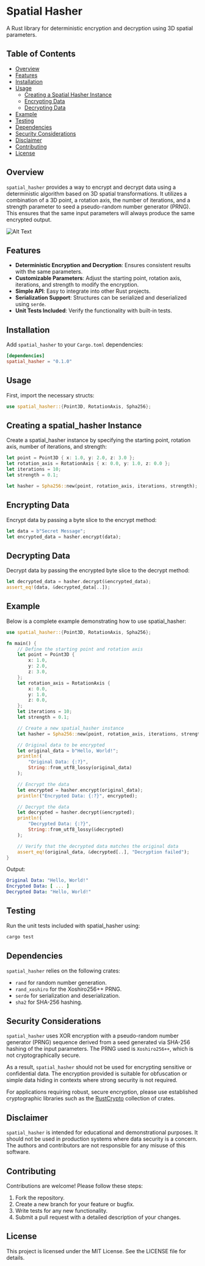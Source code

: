# Spatial Hasher

A Rust library for deterministic encryption and decryption using 3D spatial parameters.

## Table of Contents

- [Overview](#overview)
- [Features](#features)
- [Installation](#installation)
- [Usage](#usage)
  - [Creating a Spatial Hasher Instance](#creating-a-spatial_hasher-instance)
  - [Encrypting Data](#encrypting-data)
  - [Decrypting Data](#decrypting-data)
- [Example](#example)
- [Testing](#testing)
- [Dependencies](#dependencies)
- [Security Considerations](#security-considerations)
- [Disclaimer](#disclaimer)
- [Contributing](#contributing)
- [License](#license)

## Overview

`spatial_hasher` provides a way to encrypt and decrypt data using a deterministic algorithm based on 3D spatial transformations. It utilizes a combination of a 3D point, a rotation axis, the number of iterations, and a strength parameter to seed a pseudo-random number generator (PRNG). This ensures that the same input parameters will always produce the same encrypted output.

![Alt Text](assets/spha256.png)

## Features

- **Deterministic Encryption and Decryption**: Ensures consistent results with the same parameters.
- **Customizable Parameters**: Adjust the starting point, rotation axis, iterations, and strength to modify the encryption.
- **Simple API**: Easy to integrate into other Rust projects.
- **Serialization Support**: Structures can be serialized and deserialized using `serde`.
- **Unit Tests Included**: Verify the functionality with built-in tests.

## Installation

Add `spatial_hasher` to your `Cargo.toml` dependencies:

```toml
[dependencies]
spatial_hasher = "0.1.0"
```

## Usage
First, import the necessary structs:

```rust
use spatial_hasher::{Point3D, RotationAxis, Spha256};
```

## Creating a spatial_hasher Instance
Create a spatial_hasher instance by specifying the starting point, rotation axis, number of iterations, and strength:

```rust
let point = Point3D { x: 1.0, y: 2.0, z: 3.0 };
let rotation_axis = RotationAxis { x: 0.0, y: 1.0, z: 0.0 };
let iterations = 10;
let strength = 0.1;

let hasher = Spha256::new(point, rotation_axis, iterations, strength);
```

## Encrypting Data
Encrypt data by passing a byte slice to the encrypt method:

```rust
let data = b"Secret Message";
let encrypted_data = hasher.encrypt(data);
```

## Decrypting Data
Decrypt data by passing the encrypted byte slice to the decrypt method:

```rust
let decrypted_data = hasher.decrypt(&encrypted_data);
assert_eq!(data, &decrypted_data[..]);
```

## Example
Below is a complete example demonstrating how to use spatial_hasher:

```rust
use spatial_hasher::{Point3D, RotationAxis, Spha256};

fn main() {
    // Define the starting point and rotation axis
    let point = Point3D {
        x: 1.0,
        y: 2.0,
        z: 3.0,
    };
    let rotation_axis = RotationAxis {
        x: 0.0,
        y: 1.0,
        z: 0.0,
    };
    let iterations = 10;
    let strength = 0.1;

    // Create a new spatial_hasher instance
    let hasher = Spha256::new(point, rotation_axis, iterations, strength);

    // Original data to be encrypted
    let original_data = b"Hello, World!";
    println!(
        "Original Data: {:?}",
        String::from_utf8_lossy(original_data)
    );

    // Encrypt the data
    let encrypted = hasher.encrypt(original_data);
    println!("Encrypted Data: {:?}", encrypted);

    // Decrypt the data
    let decrypted = hasher.decrypt(&encrypted);
    println!(
        "Decrypted Data: {:?}",
        String::from_utf8_lossy(&decrypted)
    );

    // Verify that the decrypted data matches the original data
    assert_eq!(original_data, &decrypted[..], "Decryption failed");
}
```

Output:
```yaml
Original Data: "Hello, World!"
Encrypted Data: [ ... ]
Decrypted Data: "Hello, World!"
```

## Testing
Run the unit tests included with spatial_hasher using:

```bash
cargo test
```

## Dependencies
`spatial_hasher` relies on the following crates:

- `rand` for random number generation.
- `rand_xoshiro` for the Xoshiro256++ PRNG.
- `serde` for serialization and deserialization.
- `sha2` for SHA-256 hashing.

## Security Considerations

`spatial_hasher` uses XOR encryption with a pseudo-random number generator (PRNG) sequence derived from a seed generated via SHA-256 hashing of the input parameters. The PRNG used is `Xoshiro256++`, which is not cryptographically secure.

As a result, `spatial_hasher` should not be used for encrypting sensitive or confidential data. The encryption provided is suitable for obfuscation or simple data hiding in contexts where strong security is not required.

For applications requiring robust, secure encryption, please use established cryptographic libraries such as the [RustCrypto](https://github.com/RustCrypto) collection of crates.

## Disclaimer
`spatial_hasher` is intended for educational and demonstrational purposes. It should not be used in production systems where data security is a concern. The authors and contributors are not responsible for any misuse of this software.

## Contributing
Contributions are welcome! Please follow these steps:

1. Fork the repository.
2. Create a new branch for your feature or bugfix.
3. Write tests for any new functionality.
4. Submit a pull request with a detailed description of your changes.

## License
This project is licensed under the MIT License. See the LICENSE file for details.
